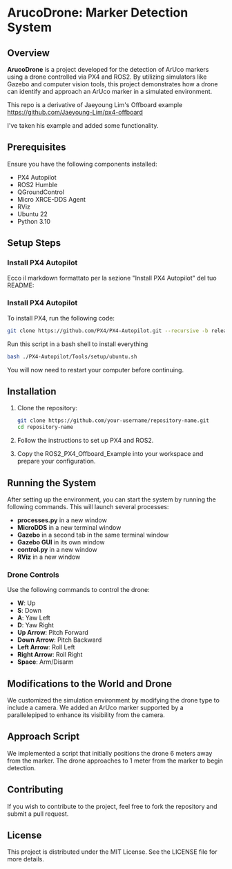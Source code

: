 # ArucoDrone: Marker Detection System

## Overview

**ArucoDrone** is a project developed for the detection of ArUco markers using a drone controlled via PX4 and ROS2. By utilizing simulators like Gazebo and computer vision tools, this project demonstrates how a drone can identify and approach an ArUco marker in a simulated environment.

This repo is a derivative of Jaeyoung Lim's Offboard example https://github.com/Jaeyoung-Lim/px4-offboard

I've taken his example and added some functionality.

## Prerequisites

Ensure you have the following components installed:

- PX4 Autopilot
- ROS2 Humble
- QGroundControl
- Micro XRCE-DDS Agent
- RViz
- Ubuntu 22
- Python 3.10

## Setup Steps

### Install PX4 Autopilot

Ecco il markdown formattato per la sezione "Install PX4 Autopilot" del tuo README:

### Install PX4 Autopilot

To install PX4, run the following code:

```bash
git clone https://github.com/PX4/PX4-Autopilot.git --recursive -b release/1.14
```
Run this script in a bash shell to install everything

```bash
bash ./PX4-Autopilot/Tools/setup/ubuntu.sh
```
You will now need to restart your computer before continuing.

## Installation

1. Clone the repository:
   ```bash
   git clone https://github.com/your-username/repository-name.git
   cd repository-name
2. Follow the instructions to set up PX4 and ROS2.

3. Copy the ROS2_PX4_Offboard_Example into your workspace and prepare your configuration.

## Running the System

After setting up the environment, you can start the system by running the following commands. This will launch several processes:

- **processes.py** in a new window
- **MicroDDS** in a new terminal window
- **Gazebo** in a second tab in the same terminal window
- **Gazebo GUI** in its own window
- **control.py** in a new window
- **RViz** in a new window

### Drone Controls

Use the following commands to control the drone:

- **W**: Up
- **S**: Down
- **A**: Yaw Left
- **D**: Yaw Right
- **Up Arrow**: Pitch Forward
- **Down Arrow**: Pitch Backward
- **Left Arrow**: Roll Left
- **Right Arrow**: Roll Right
- **Space**: Arm/Disarm

## Modifications to the World and Drone
We customized the simulation environment by modifying the drone type to include a camera. We added an ArUco marker supported by a parallelepiped to enhance its visibility from the camera.

## Approach Script
We implemented a script that initially positions the drone 6 meters away from the marker. The drone approaches to 1 meter from the marker to begin detection.

## Contributing
If you wish to contribute to the project, feel free to fork the repository and submit a pull request.

## License
This project is distributed under the MIT License. See the LICENSE file for more details.

